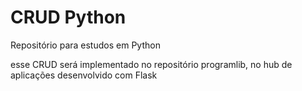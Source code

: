 # CRUD Python

Repositório para estudos em Python

esse CRUD será implementado no repositório programlib, no hub de aplicações desenvolvido com Flask
